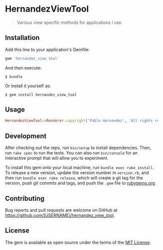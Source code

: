 # HernandezViewTool

> Various view specific methods for applications I use.

## Installation

Add this line to your application's Gemfile:

```ruby
gem 'hernandez_view_tool'
```

And then execute:

    $ bundle

Or install it yourself as:

    $ gem install hernandez_view_tool

## Usage

```ruby
HernandezViewTool::Renderer.copyright('Pablo Hernandez', 'All rights reserved.')
```

## Development

After checking out the repo, run `bin/setup` to install dependencies. Then, run `rake spec` to run the tests. You can also run `bin/console` for an interactive prompt that will allow you to experiment.

To install this gem onto your local machine, run `bundle exec rake install`. To release a new version, update the version number in `version.rb`, and then run `bundle exec rake release`, which will create a git tag for the version, push git commits and tags, and push the `.gem` file to [rubygems.org](https://rubygems.org).

## Contributing

Bug reports and pull requests are welcome on GitHub at https://github.com/[USERNAME]/hernandez_view_tool.

## License

The gem is available as open source under the terms of the [MIT License](https://opensource.org/licenses/MIT).
